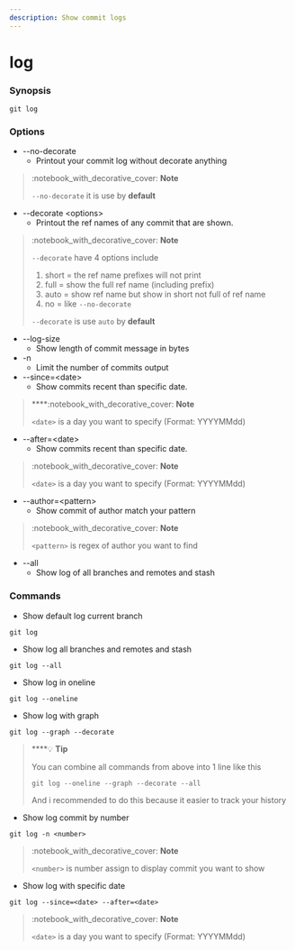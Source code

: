 ```yaml
---
description: Show commit logs
---
```


# log

### Synopsis

```
git log
```

### Options

* \--no-decorate
  * Printout your commit log without decorate anything

> :notebook\_with\_decorative\_cover: **Note**
>
> `--no-decorate` it is use by **default**&#x20;

* \--decorate \<options>
  * Printout the ref names of any commit that are shown.

> :notebook\_with\_decorative\_cover: **Note**
>
> `--decorate` have 4 options include
>
> 1. short = the ref name prefixes will not print
> 2. full = show the full ref name (including prefix)
> 3. auto = show ref name but show in short not full of ref name
> 4. no = like `--no-decorate`
>
> `--decorate` is use `auto` by **default**

* \--log-size
  * Show length of commit message in bytes
* \-n
  * Limit the number of commits output
* \--since=\<date>
  * Show commits recent than specific date.

> ****:notebook\_with\_decorative\_cover: **Note**
>
> `<date>` is a day you want to specify (Format: YYYYMMdd)

* \--after=\<date>
  * Show commits recent than specific date.

> :notebook\_with\_decorative\_cover: **Note**
>
> `<date>` is a day you want to specify (Format: YYYYMMdd)

* \--author=\<pattern>
  * Show commit of author match your pattern

> :notebook\_with\_decorative\_cover: **Note**
>
> `<pattern>` is regex of author you want to find

* \--all
  * Show log of all branches and remotes and stash

### Commands

* Show default log current branch

```
git log
```

* Show log all branches and remotes and stash

```
git log --all
```

* Show log in oneline

```
git log --oneline 
```

* Show log with graph&#x20;

```
git log --graph --decorate
```

> ****:bulb: **Tip**
>
> You can combine all commands from above into 1 line like this
>
> ```
> git log --oneline --graph --decorate --all
> ```
>
> And i recommended to do this because it easier to track your history

* Show log commit by number

```
git log -n <number>
```

> :notebook\_with\_decorative\_cover: **Note**
>
> `<number>` is number assign to display commit you want to show

* Show log with specific date

```
git log --since=<date> --after=<date>
```

> :notebook\_with\_decorative\_cover: **Note**
>
> `<date>` is a day you want to specify (Format: YYYYMMdd)
